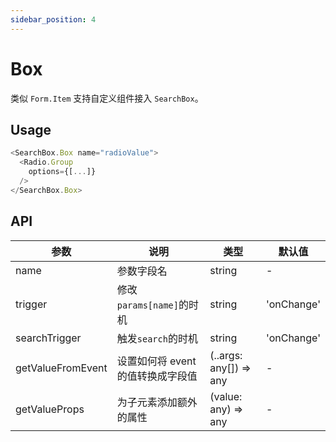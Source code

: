 ```yaml
---
sidebar_position: 4
---
```


# Box

类似 `Form.Item` 支持自定义组件接入 `SearchBox`。

## Usage

```js
<SearchBox.Box name="radioValue">
  <Radio.Group
    options={[...]}
  />
</SearchBox.Box>
```

## API

| 参数              | 说明                              | 类型                   | 默认值     |
| ----------------- | --------------------------------- | ---------------------- | ---------- |
| name              | 参数字段名                        | string                 | -          |
| trigger           | 修改 `params[name]`的时机         | string                 | 'onChange' |
| searchTrigger     | 触发`search`的时机                | string                 | 'onChange' |
| getValueFromEvent | 设置如何将 event 的值转换成字段值 | (..args: any[]) => any | -          |
| getValueProps     | 为子元素添加额外的属性            | (value: any) => any    | -          |
